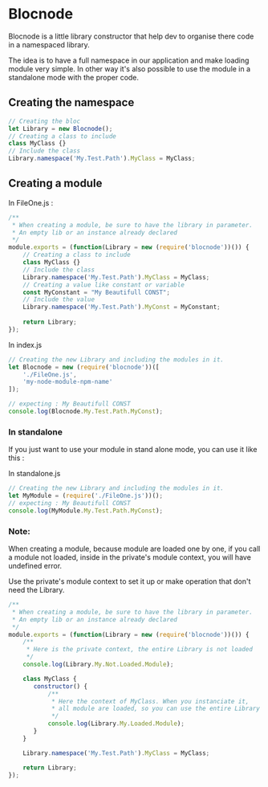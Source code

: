 # Blocnode
Blocnode is a little library constructor that help dev to organise there 
code in a namespaced library.

The idea is to have a full namespace in our application and make loading
module very simple. In other way it's also possible to use the module in
a standalone mode with the proper code.

## Creating the namespace
```Javascript
// Creating the bloc
let Library = new Blocnode();
// Creating a class to include
class MyClass {}
// Include the class
Library.namespace('My.Test.Path').MyClass = MyClass;
```

## Creating a module
In FileOne.js :
```Javascript
/**
 * When creating a module, be sure to have the library in parameter.
 * An empty lib or an instance already declared
 */
module.exports = (function(Library = new (require('blocnode'))()) {
    // Creating a class to include
    class MyClass {}
    // Include the class
    Library.namespace('My.Test.Path').MyClass = MyClass;
    // Creating a value like constant or variable
    const MyConstant = "My Beautifull CONST";
    // Include the value
    Library.namespace('My.Test.Path').MyConst = MyConstant;
 
    return Library;
});
```

In index.js
```Javascript
// Creating the new Library and including the modules in it.
let Blocnode = new (require('blocnode'))([
    './FileOne.js',
    'my-node-module-npm-name'
]);

// expecting : My Beautifull CONST
console.log(Blocnode.My.Test.Path.MyConst);
```
### In standalone
If you just want to use your module in stand alone mode, you can use it like
this :

In standalone.js
```Javascript
// Creating the new Library and including the modules in it.
let MyModule = (require('./FileOne.js'))();
// expecting : My Beautifull CONST
console.log(MyModule.My.Test.Path.MyConst);
```

### Note:
When creating a module, because module are loaded one by one, if you
call a module not loaded, inside in the private's module context, you will 
have undefined error.

Use the private's module context to set it up or make operation that don't
need the Library.

 ```Javascript
 /**
  * When creating a module, be sure to have the library in parameter.
  * An empty lib or an instance already declared
  */
 module.exports = (function(Library = new (require('blocnode'))()) {
     /**
      * Here is the private context, the entire Library is not loaded
      */
     console.log(Library.My.Not.Loaded.Module);

     class MyClass {
        constructor() {
            /**
             * Here the context of MyClass. When you instanciate it,
             * all module are loaded, so you can use the entire Library
             */
            console.log(Library.My.Loaded.Module);
        }
     }

     Library.namespace('My.Test.Path').MyClass = MyClass;

     return Library;
 });
 ```

